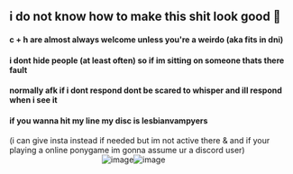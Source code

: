 ## i do not know how to make this shit look good 🙉 
#### c + h are almost always welcome unless you're a weirdo (aka fits in dni)
#### i dont hide people (at least often) so if im sitting on someone thats there fault
#### normally afk if i dont respond dont be scared to whisper and ill respond when i see it
#### if you wanna hit my line my disc is lesbianvampyers
(i can give insta instead if needed but im not active there & and if your playing a online ponygame im gonna assume ur a discord user) 
⠀⠀⠀⠀⠀⠀⠀⠀⠀⠀⠀⠀⠀⠀⠀⠀![image](https://github.com/cherryscented/cherryscented/assets/164149389/fc2a88c6-bf11-4f07-8375-7a8a8ab3fa66)![image](https://github.com/cherryscented/cherryscented/assets/164149389/3e6c4314-0ae3-4c09-83a8-b8715a3dcc5f)


<!--
**cherryscented/cherryscented** is a ✨ _special_ ✨ repository because its `README.md` (this file) appears on your GitHub profile.

Here are some ideas to get you started:

- 🔭 I’m currently working on ...
- 🌱 I’m currently learning ...
- 👯 I’m looking to collaborate on ...
- 🤔 I’m looking for help with ...
- 💬 Ask me about ...
- 📫 How to reach me: ...
- 😄 Pronouns: ...
- ⚡ Fun fact: ...
-->
